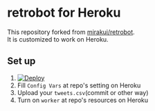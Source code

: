 retrobot for Heroku
=============

This repository forked from [mirakui/retrobot](https://github.com/mirakui/retrobot).  
It is customized to work on Heroku.

## Set up
1. [![Deploy](https://www.herokucdn.com/deploy/button.svg)](https://heroku.com/deploy)
1. Fill `Config Vars` at repo's setting on Heroku
1. Upload your `tweets.csv`(commit or other way)
1. Turn on `worker` at repo's resources on Heroku